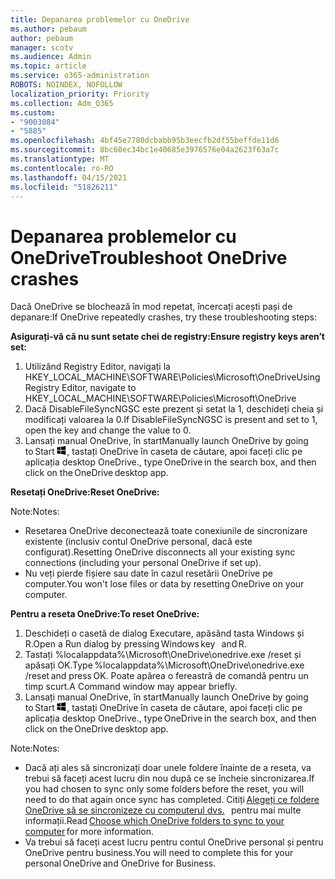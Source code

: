 ```yaml
---
title: Depanarea problemelor cu OneDrive
ms.author: pebaum
author: pebaum
manager: scotv
ms.audience: Admin
ms.topic: article
ms.service: o365-administration
ROBOTS: NOINDEX, NOFOLLOW
localization_priority: Priority
ms.collection: Adm_O365
ms.custom:
- "9003084"
- "5885"
ms.openlocfilehash: 4bf45e7780dcbabb95b3eecfb2df55beffde11d6
ms.sourcegitcommit: 8bc60ec34bc1e40685e3976576e04a2623f63a7c
ms.translationtype: MT
ms.contentlocale: ro-RO
ms.lasthandoff: 04/15/2021
ms.locfileid: "51826211"
---
```

# <a name="troubleshoot-onedrive-crashes"></a><span data-ttu-id="64874-102">Depanarea problemelor cu OneDrive</span><span class="sxs-lookup"><span data-stu-id="64874-102">Troubleshoot OneDrive crashes</span></span>

<span data-ttu-id="64874-103">Dacă OneDrive se blochează în mod repetat, încercați acești pași de depanare:</span><span class="sxs-lookup"><span data-stu-id="64874-103">If OneDrive repeatedly crashes, try these troubleshooting steps:</span></span>

<span data-ttu-id="64874-104">**Asigurați-vă că nu sunt setate chei de registry:**</span><span class="sxs-lookup"><span data-stu-id="64874-104">**Ensure registry keys aren’t set:**</span></span>

1. <span data-ttu-id="64874-105">Utilizând Registry Editor, navigați la HKEY_LOCAL_MACHINE\SOFTWARE\Policies\Microsoft\OneDrive</span><span class="sxs-lookup"><span data-stu-id="64874-105">Using Registry Editor, navigate to HKEY_LOCAL_MACHINE\SOFTWARE\Policies\Microsoft\OneDrive</span></span>
2. <span data-ttu-id="64874-106">Dacă DisableFileSyncNGSC este prezent și setat la 1, deschideți cheia și modificați valoarea la 0.</span><span class="sxs-lookup"><span data-stu-id="64874-106">If DisableFileSyncNGSC is present and set to 1, open the key and change the value to 0.</span></span>
3. <span data-ttu-id="64874-107">Lansați manual OneDrive, în start</span><span class="sxs-lookup"><span data-stu-id="64874-107">Manually launch OneDrive by going to Start</span></span> ![Apăsați tasta Windows](data:image/png;base64,iVBORw0KGgoAAAANSUhEUgAAABEAAAAOCAYAAADJ7fe0AAAAAXNSR0IArs4c6QAAAARnQU1BAACxjwv8YQUAAAAJcEhZcwAADsQAAA7EAZUrDhsAAADxSURBVDhPY/wPBAx4wR+Gd6/fM7x9/ZTh9ZuXDGdPnWE4tH0rw/UHDxlaVp9kCDCSYWABKfv35wfD+/cfGV4+fcLw5uVjhlOXzzFsX/qWYebmZAZPWWOGO2DD8ACQS9Y3e4Bcg4Y9/t94fPa/CoY4Aq8/+xik/T8TkEMxGDyGgANWwSqeobvbGSyAADIM3BwCDKXd3QyfoCLoQEGAA0xTxSWjsYMJwLHjkruU4UXSJ4YnT54x3Dh/luHmjfMMmw9wMjCDlRAGBDPgjy8fGT5//8rw9P4Thge3zzNcvXmDYevmfQzXb1xlmH/0ATADyjAAAKdWkD3ZSwNeAAAAAElFTkSuQmCC)<span data-ttu-id="64874-109">, tastați OneDrive în caseta de căutare, apoi faceți clic pe aplicația desktop OneDrive.</span><span class="sxs-lookup"><span data-stu-id="64874-109">, type OneDrive in the search box, and then click on the OneDrive desktop app.</span></span>

<span data-ttu-id="64874-110">**Resetați OneDrive:**</span><span class="sxs-lookup"><span data-stu-id="64874-110">**Reset OneDrive:**</span></span>

<span data-ttu-id="64874-111">Note:</span><span class="sxs-lookup"><span data-stu-id="64874-111">Notes:</span></span>

- <span data-ttu-id="64874-112">Resetarea OneDrive deconectează toate conexiunile de sincronizare existente (inclusiv contul OneDrive personal, dacă este configurat).</span><span class="sxs-lookup"><span data-stu-id="64874-112">Resetting OneDrive disconnects all your existing sync connections (including your personal OneDrive if set up).</span></span>
- <span data-ttu-id="64874-113">Nu veți pierde fișiere sau date în cazul resetării OneDrive pe computer.</span><span class="sxs-lookup"><span data-stu-id="64874-113">You won't lose files or data by resetting OneDrive on your computer.</span></span>

<span data-ttu-id="64874-114">**Pentru a reseta OneDrive:**</span><span class="sxs-lookup"><span data-stu-id="64874-114">**To reset OneDrive:**</span></span>

1. <span data-ttu-id="64874-115">Deschideți o casetă de dialog Executare, apăsând tasta Windows și R.</span><span class="sxs-lookup"><span data-stu-id="64874-115">Open a Run dialog by pressing Windows key    and R.</span></span>
2. <span data-ttu-id="64874-116">Tastați %localappdata%\Microsoft\OneDrive\onedrive.exe /reset și apăsați OK.</span><span class="sxs-lookup"><span data-stu-id="64874-116">Type %localappdata%\Microsoft\OneDrive\onedrive.exe /reset and press OK.</span></span> <span data-ttu-id="64874-117">Poate apărea o fereastră de comandă pentru un timp scurt.</span><span class="sxs-lookup"><span data-stu-id="64874-117">A Command window may appear briefly.</span></span>
3. <span data-ttu-id="64874-118">Lansați manual OneDrive, în start</span><span class="sxs-lookup"><span data-stu-id="64874-118">Manually launch OneDrive by going to Start</span></span> ![Apăsați tasta Windows](data:image/png;base64,iVBORw0KGgoAAAANSUhEUgAAABEAAAAOCAYAAADJ7fe0AAAAAXNSR0IArs4c6QAAAARnQU1BAACxjwv8YQUAAAAJcEhZcwAADsQAAA7EAZUrDhsAAADxSURBVDhPY/wPBAx4wR+Gd6/fM7x9/ZTh9ZuXDGdPnWE4tH0rw/UHDxlaVp9kCDCSYWABKfv35wfD+/cfGV4+fcLw5uVjhlOXzzFsX/qWYebmZAZPWWOGO2DD8ACQS9Y3e4Bcg4Y9/t94fPa/CoY4Aq8/+xik/T8TkEMxGDyGgANWwSqeobvbGSyAADIM3BwCDKXd3QyfoCLoQEGAA0xTxSWjsYMJwLHjkruU4UXSJ4YnT54x3Dh/luHmjfMMmw9wMjCDlRAGBDPgjy8fGT5//8rw9P4Thge3zzNcvXmDYevmfQzXb1xlmH/0ATADyjAAAKdWkD3ZSwNeAAAAAElFTkSuQmCC)<span data-ttu-id="64874-120">, tastați OneDrive în caseta de căutare, apoi faceți clic pe aplicația desktop OneDrive.</span><span class="sxs-lookup"><span data-stu-id="64874-120">, type OneDrive in the search box, and then click on the OneDrive desktop app.</span></span>

<span data-ttu-id="64874-121">Note:</span><span class="sxs-lookup"><span data-stu-id="64874-121">Notes:</span></span>

- <span data-ttu-id="64874-122">Dacă ați ales să sincronizați doar unele foldere înainte de a reseta, va trebui să faceți acest lucru din nou după ce se încheie sincronizarea.</span><span class="sxs-lookup"><span data-stu-id="64874-122">If you had chosen to sync only some folders before the reset, you will need to do that again once sync has completed.</span></span> <span data-ttu-id="64874-123">Citiți [Alegeți ce foldere OneDrive să se sincronizeze cu computerul dvs.](https://support.office.com/article/98b8b011-8b94-419b-aa95-a14ff2415e85)   pentru mai multe informații.</span><span class="sxs-lookup"><span data-stu-id="64874-123">Read [Choose which OneDrive folders to sync to your computer](https://support.office.com/article/98b8b011-8b94-419b-aa95-a14ff2415e85) for more information.</span></span>
- <span data-ttu-id="64874-124">Va trebui să faceți acest lucru pentru contul OneDrive personal și pentru OneDrive pentru business.</span><span class="sxs-lookup"><span data-stu-id="64874-124">You will need to complete this for your personal OneDrive and OneDrive for Business.</span></span>